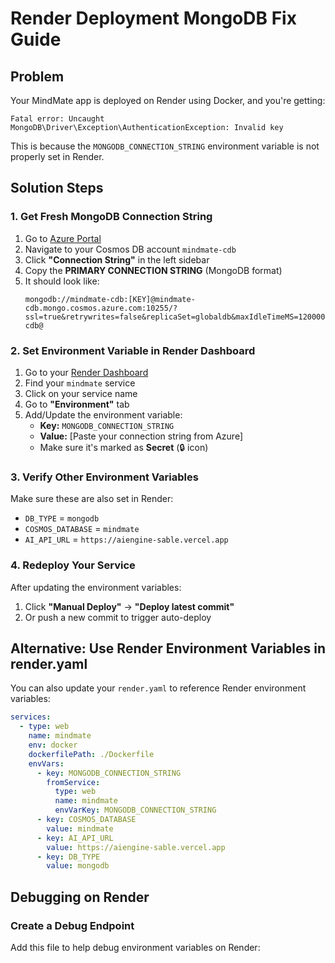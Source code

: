 # Render Deployment MongoDB Fix Guide

## Problem
Your MindMate app is deployed on Render using Docker, and you're getting:
```
Fatal error: Uncaught MongoDB\Driver\Exception\AuthenticationException: Invalid key
```

This is because the `MONGODB_CONNECTION_STRING` environment variable is not properly set in Render.

## Solution Steps

### 1. Get Fresh MongoDB Connection String

1. Go to [Azure Portal](https://portal.azure.com)
2. Navigate to your Cosmos DB account `mindmate-cdb`
3. Click **"Connection String"** in the left sidebar
4. Copy the **PRIMARY CONNECTION STRING** (MongoDB format)
5. It should look like:
   ```
   mongodb://mindmate-cdb:[KEY]@mindmate-cdb.mongo.cosmos.azure.com:10255/?ssl=true&retrywrites=false&replicaSet=globaldb&maxIdleTimeMS=120000&appName=@mindmate-cdb@
   ```

### 2. Set Environment Variable in Render Dashboard

1. Go to your [Render Dashboard](https://dashboard.render.com)
2. Find your `mindmate` service
3. Click on your service name
4. Go to **"Environment"** tab
5. Add/Update the environment variable:
   - **Key:** `MONGODB_CONNECTION_STRING`
   - **Value:** [Paste your connection string from Azure]
   - Make sure it's marked as **Secret** (🔒 icon)

### 3. Verify Other Environment Variables

Make sure these are also set in Render:
- `DB_TYPE` = `mongodb`
- `COSMOS_DATABASE` = `mindmate`
- `AI_API_URL` = `https://aiengine-sable.vercel.app`

### 4. Redeploy Your Service

After updating the environment variables:
1. Click **"Manual Deploy"** → **"Deploy latest commit"**
2. Or push a new commit to trigger auto-deploy

## Alternative: Use Render Environment Variables in render.yaml

You can also update your `render.yaml` to reference Render environment variables:

```yaml
services:
  - type: web
    name: mindmate
    env: docker
    dockerfilePath: ./Dockerfile
    envVars:
      - key: MONGODB_CONNECTION_STRING
        fromService:
          type: web
          name: mindmate
          envVarKey: MONGODB_CONNECTION_STRING
      - key: COSMOS_DATABASE
        value: mindmate
      - key: AI_API_URL
        value: https://aiengine-sable.vercel.app
      - key: DB_TYPE
        value: mongodb
```

## Debugging on Render

### Create a Debug Endpoint

Add this file to help debug environment variables on Render: